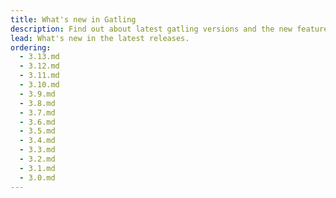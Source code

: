 ```yaml
---
title: What's new in Gatling
description: Find out about latest gatling versions and the new features.
lead: What's new in the latest releases.
ordering:
  - 3.13.md
  - 3.12.md
  - 3.11.md
  - 3.10.md
  - 3.9.md
  - 3.8.md
  - 3.7.md
  - 3.6.md
  - 3.5.md
  - 3.4.md
  - 3.3.md
  - 3.2.md
  - 3.1.md
  - 3.0.md
---
```

